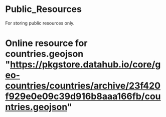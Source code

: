 # Public_Resources

For storing public resources only.

# Online resource for countries.geojson "https://pkgstore.datahub.io/core/geo-countries/countries/archive/23f420f929e0e09c39d916b8aaa166fb/countries.geojson"
